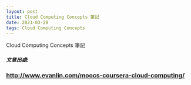 ```yaml
---
layout: post
title: Cloud Computing Concepts 筆記
date: 2021-03-28
tags: Cloud Computing Concepts 
---
```


Cloud Computing Concepts 筆記

<object data="/images/Cloud%20Computing%20Concepts.pdf" type="application/pdf" width="100%" height="800px"> 
</object>



##### 文章出處:

### http://www.evanlin.com/moocs-coursera-cloud-computing/

